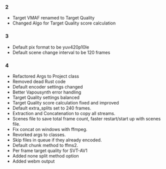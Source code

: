 ### 2
- Target VMAF renamed to Target Quality
- Changed Algo for Target Quality score calculation

### 3
- Default pix format to be yuv420p10le
- Default scene change interval to be 120 frames

### 4
- Refactored Args to Project class
- Removed dead Rust code
- Default encoder settings changed
- Better Vapousynth error handling
- Target Quality settings balanced
- Target Quality score calculation fixed and improved
- Default extra_splits set to 240 frames.
- Extraction and Concatenation to copy all streams.
- Scenes file to save total frame count, faster restart/start up with scenes file.
- Fix concat on windows with ffmpeg.
- Revorked args to classes.
- Skip files in queue if they already encoded.
- Default chunk method to ffms2.
- Per frame target quality for SVT-AV1
- Added none split method option
- Added webm output
